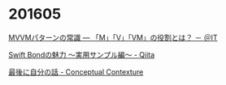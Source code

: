 # 201605

[MVVMパターンの常識 ― 「M」「V」「VM」の役割とは？ － ＠IT](http://www.atmarkit.co.jp/fdotnet/chushin/greatblogentry_02/greatblogentry_02_01.html)

[Swift Bondの魅力 〜実用サンプル編〜 - Qiita](http://qiita.com/hachinobu/items/27a92d480db24511559a)

[最後に自分の話 - Conceptual Contexture](http://d.hatena.ne.jp/pokarim/touch/20101226)
